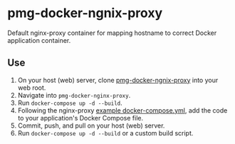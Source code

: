 # pmg-docker-ngnix-proxy

Default nginx-proxy container for mapping hostname to correct Docker application container.

## Use

1. On your host (web) server, clone [pmg-docker-ngnix-proxy](https://github.com/summitmedia/pmg-docker-ngnix-proxy)
into your web root.
2. Navigate into `pmg-docker-nginx-proxy`.
3. Run `docker-compose up -d --build`.
4. Following the nginx-proxy 
[example docker-compose.yml](https://github.com/jwilder/nginx-proxy/blob/master/docker-compose.yml),
add the code to your application's Docker Compose file.
5. Commit, push, and pull on your host (web) server.
6. Run `docker-compose up -d --build` or a custom build script.


